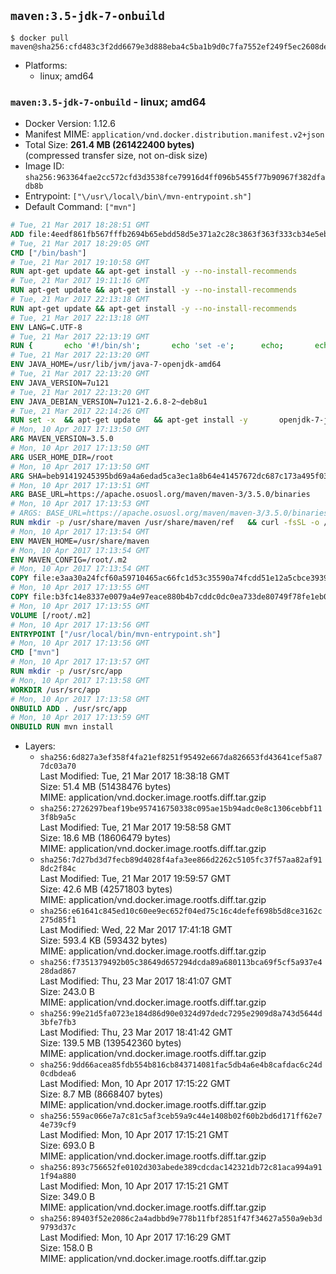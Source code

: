 ## `maven:3.5-jdk-7-onbuild`

```console
$ docker pull maven@sha256:cfd483c3f2dd6679e3d888eba4c5ba1b9d0c7fa7552ef249f5ec2608deef6fc7
```

-	Platforms:
	-	linux; amd64

### `maven:3.5-jdk-7-onbuild` - linux; amd64

-	Docker Version: 1.12.6
-	Manifest MIME: `application/vnd.docker.distribution.manifest.v2+json`
-	Total Size: **261.4 MB (261422400 bytes)**  
	(compressed transfer size, not on-disk size)
-	Image ID: `sha256:963364fae2cc572cfd3d3538fce79916d4ff096b5455f77b90967f382dfadb8b`
-	Entrypoint: `["\/usr\/local\/bin\/mvn-entrypoint.sh"]`
-	Default Command: `["mvn"]`

```dockerfile
# Tue, 21 Mar 2017 18:28:51 GMT
ADD file:4eedf861fb567fffb2694b65ebdd58d5e371a2c28c3863f363f333cb34e5eb7b in / 
# Tue, 21 Mar 2017 18:29:05 GMT
CMD ["/bin/bash"]
# Tue, 21 Mar 2017 19:10:58 GMT
RUN apt-get update && apt-get install -y --no-install-recommends 		ca-certificates 		curl 		wget 	&& rm -rf /var/lib/apt/lists/*
# Tue, 21 Mar 2017 19:11:16 GMT
RUN apt-get update && apt-get install -y --no-install-recommends 		bzr 		git 		mercurial 		openssh-client 		subversion 				procps 	&& rm -rf /var/lib/apt/lists/*
# Tue, 21 Mar 2017 22:13:18 GMT
RUN apt-get update && apt-get install -y --no-install-recommends 		bzip2 		unzip 		xz-utils 	&& rm -rf /var/lib/apt/lists/*
# Tue, 21 Mar 2017 22:13:18 GMT
ENV LANG=C.UTF-8
# Tue, 21 Mar 2017 22:13:19 GMT
RUN { 		echo '#!/bin/sh'; 		echo 'set -e'; 		echo; 		echo 'dirname "$(dirname "$(readlink -f "$(which javac || which java)")")"'; 	} > /usr/local/bin/docker-java-home 	&& chmod +x /usr/local/bin/docker-java-home
# Tue, 21 Mar 2017 22:13:20 GMT
ENV JAVA_HOME=/usr/lib/jvm/java-7-openjdk-amd64
# Tue, 21 Mar 2017 22:13:20 GMT
ENV JAVA_VERSION=7u121
# Tue, 21 Mar 2017 22:13:20 GMT
ENV JAVA_DEBIAN_VERSION=7u121-2.6.8-2~deb8u1
# Tue, 21 Mar 2017 22:14:26 GMT
RUN set -x 	&& apt-get update 	&& apt-get install -y 		openjdk-7-jdk="$JAVA_DEBIAN_VERSION" 	&& rm -rf /var/lib/apt/lists/* 	&& [ "$JAVA_HOME" = "$(docker-java-home)" ]
# Mon, 10 Apr 2017 17:13:50 GMT
ARG MAVEN_VERSION=3.5.0
# Mon, 10 Apr 2017 17:13:50 GMT
ARG USER_HOME_DIR=/root
# Mon, 10 Apr 2017 17:13:50 GMT
ARG SHA=beb91419245395bd69a4a6edad5ca3ec1a8b64e41457672dc687c173a495f034
# Mon, 10 Apr 2017 17:13:51 GMT
ARG BASE_URL=https://apache.osuosl.org/maven/maven-3/3.5.0/binaries
# Mon, 10 Apr 2017 17:13:53 GMT
# ARGS: BASE_URL=https://apache.osuosl.org/maven/maven-3/3.5.0/binaries MAVEN_VERSION=3.5.0 SHA=beb91419245395bd69a4a6edad5ca3ec1a8b64e41457672dc687c173a495f034 USER_HOME_DIR=/root
RUN mkdir -p /usr/share/maven /usr/share/maven/ref   && curl -fsSL -o /tmp/apache-maven.tar.gz ${BASE_URL}/apache-maven-$MAVEN_VERSION-bin.tar.gz   && echo "${SHA}  /tmp/apache-maven.tar.gz" | sha256sum -c -   && tar -xzf /tmp/apache-maven.tar.gz -C /usr/share/maven --strip-components=1   && rm -f /tmp/apache-maven.tar.gz   && ln -s /usr/share/maven/bin/mvn /usr/bin/mvn
# Mon, 10 Apr 2017 17:13:54 GMT
ENV MAVEN_HOME=/usr/share/maven
# Mon, 10 Apr 2017 17:13:54 GMT
ENV MAVEN_CONFIG=/root/.m2
# Mon, 10 Apr 2017 17:13:54 GMT
COPY file:e3aa30a24fcf60a59710465ac66fc1d53c35590a74fcdd51e12a5cbce393904b in /usr/local/bin/mvn-entrypoint.sh 
# Mon, 10 Apr 2017 17:13:55 GMT
COPY file:b3fc14e8337e0079a4e97eace880b4b7cddc0dc0ea733de80749f78fe1eb089a in /usr/share/maven/ref/ 
# Mon, 10 Apr 2017 17:13:55 GMT
VOLUME [/root/.m2]
# Mon, 10 Apr 2017 17:13:56 GMT
ENTRYPOINT ["/usr/local/bin/mvn-entrypoint.sh"]
# Mon, 10 Apr 2017 17:13:56 GMT
CMD ["mvn"]
# Mon, 10 Apr 2017 17:13:57 GMT
RUN mkdir -p /usr/src/app
# Mon, 10 Apr 2017 17:13:58 GMT
WORKDIR /usr/src/app
# Mon, 10 Apr 2017 17:13:58 GMT
ONBUILD ADD . /usr/src/app
# Mon, 10 Apr 2017 17:13:59 GMT
ONBUILD RUN mvn install
```

-	Layers:
	-	`sha256:6d827a3ef358f4fa21ef8251f95492e667da826653fd43641cef5a877dc03a70`  
		Last Modified: Tue, 21 Mar 2017 18:38:18 GMT  
		Size: 51.4 MB (51438476 bytes)  
		MIME: application/vnd.docker.image.rootfs.diff.tar.gzip
	-	`sha256:2726297beaf19be957416750338c095ae15b94adc0e8c1306cebbf113f8b9a5c`  
		Last Modified: Tue, 21 Mar 2017 19:58:58 GMT  
		Size: 18.6 MB (18606479 bytes)  
		MIME: application/vnd.docker.image.rootfs.diff.tar.gzip
	-	`sha256:7d27bd3d7fecb89d4028f4afa3ee866d2262c5105fc37f57aa82af918dc2f84c`  
		Last Modified: Tue, 21 Mar 2017 19:59:57 GMT  
		Size: 42.6 MB (42571803 bytes)  
		MIME: application/vnd.docker.image.rootfs.diff.tar.gzip
	-	`sha256:e61641c845ed10c60ee9ec652f04ed75c16c4defef698b5d8ce3162c275d85f1`  
		Last Modified: Wed, 22 Mar 2017 17:41:18 GMT  
		Size: 593.4 KB (593432 bytes)  
		MIME: application/vnd.docker.image.rootfs.diff.tar.gzip
	-	`sha256:f7351379492b05c38649d657294dcda89a680113bca69f5cf5a937e428dad867`  
		Last Modified: Thu, 23 Mar 2017 18:41:07 GMT  
		Size: 243.0 B  
		MIME: application/vnd.docker.image.rootfs.diff.tar.gzip
	-	`sha256:99e21d5fa0723e184d86d90e0324d97dedc7295e2909d8a743d5644d3bfe7fb3`  
		Last Modified: Thu, 23 Mar 2017 18:41:42 GMT  
		Size: 139.5 MB (139542360 bytes)  
		MIME: application/vnd.docker.image.rootfs.diff.tar.gzip
	-	`sha256:9dd66acea85fdb554b816cb843714081fac5db4a6e4b8cafdac6c24d0cdbdea6`  
		Last Modified: Mon, 10 Apr 2017 17:15:22 GMT  
		Size: 8.7 MB (8668407 bytes)  
		MIME: application/vnd.docker.image.rootfs.diff.tar.gzip
	-	`sha256:559ac066e7a7c81c5af3ceb59a9c44e1408b02f60b2bd6d171ff62e74e739cf9`  
		Last Modified: Mon, 10 Apr 2017 17:15:21 GMT  
		Size: 693.0 B  
		MIME: application/vnd.docker.image.rootfs.diff.tar.gzip
	-	`sha256:893c756652fe0102d303abede389cdcdac142321db72c81aca994a911f94a880`  
		Last Modified: Mon, 10 Apr 2017 17:15:21 GMT  
		Size: 349.0 B  
		MIME: application/vnd.docker.image.rootfs.diff.tar.gzip
	-	`sha256:89403f52e2086c2a4adbbd9e778b11fbf2851f47f34627a550a9eb3d9793d37c`  
		Last Modified: Mon, 10 Apr 2017 17:16:29 GMT  
		Size: 158.0 B  
		MIME: application/vnd.docker.image.rootfs.diff.tar.gzip
